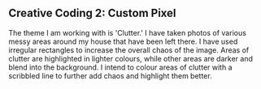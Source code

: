 ## Creative Coding 2: Custom Pixel

The theme I am working with is 'Clutter.' I have taken photos of various messy areas around my house that have been left there. I have used irregular rectangles to increase the overall chaos of the image. Areas of clutter are highlighted in lighter colours, while other areas are darker and blend into the background. I intend to colour areas of clutter with a scribbled line to further add chaos and highlight them better.
